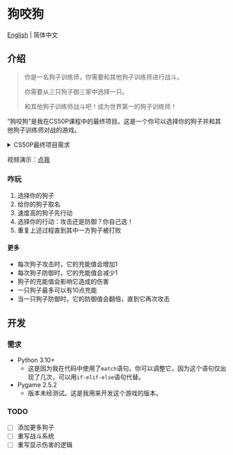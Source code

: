 # 狗咬狗

[English](../README.md) | 简体中文

## 介绍

> 你是一名狗子训练师，你需要和其他狗子训练师进行战斗。
> 
> 你需要从三只狗子御三家中选择一只。
> 
> 和其他狗子训练师战斗吧！成为世界第一的狗子训练师！

“狗咬狗”是我在CS50P课程中的最终项目。这是一个你可以选择你的狗子并和其他狗子训练师对战的游戏。

<details>
<summary>CS50P最终项目需求</summary>

- 你的项目必须使用Python实现。
- 你的项目必须有一个`main`函数以及三个以上的函数。其中至少三个函数必须有`pytest`可执行的测试。
  - 你的`main`函数必须在一个名为`project.py`的文件中，该文件应该在项目的“根目录”（即顶层文件夹）中。
  - 除了`main`之外的三个必需的自定义函数也必须在`project.py`中，并且与`main`处于相同的缩进级别（即不嵌套在任何类或函数下）。
  - 你的测试函数必须在一个名为`test_project.py`的文件中，该文件也应该在项目的“根目录”中。确保它们与你的自定义函数具有相同的名称，以`test_`开头（例如`test_custom_function`，其中`custom_function`是你在`project.py`中实现的函数）。
  - 除了最低要求之外，欢迎你根据需要实现其他类和函数。
- 实现你的项目应该比课程中的每个问题集所需的时间和精力更多。
- 项目所需的任何`pip`可安装的库都必须以每行一个的形式列在名为`requirements.txt`的文件中，该文件位于项目的根目录中。
</details>

视频演示：[点我](https://youtu.be/NxKk9IK_pZM)

### 咋玩

1. 选择你的狗子
2. 给你的狗子取名
3. 速度高的狗子先行动
4. 选择你的行动：攻击还是防御？你自己选！
5. 重复上述过程直到其中一方狗子被打败

#### 更多

- 每次狗子攻击时，它的充能值会增加1
- 每次狗子防御时，它的充能值会减少1
- 狗子的充能值会影响它造成的伤害
- 一只狗子最多可以有10点充能
- 当一只狗子防御时，它的防御值会翻倍，直到它再次攻击

## 开发

### 需求

- Python 3.10+
  - 这是因为我在代码中使用了`match`语句。你可以调整它，因为这个语句仅出现了几次，可以用`if-elif-else`语句代替。
- Pygame 2.5.2
  - 版本未经测试。这是我用来开发这个游戏的版本。

### TODO

- [ ] 添加更多狗子
- [ ] 重写战斗系统
- [ ] 重写显示伤害的逻辑
